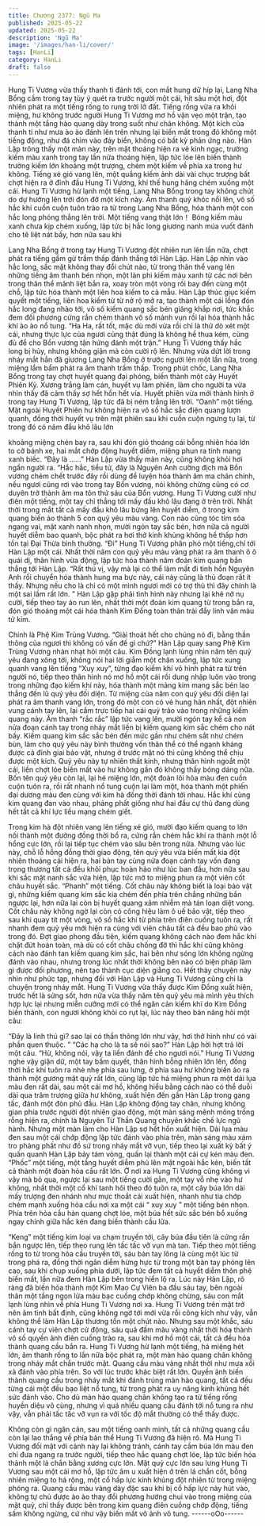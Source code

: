 ```yaml
---
title: Chương 2377: Ngũ Ma
published: 2025-05-22
updated: 2025-05-22
description: 'Ngũ Ma'
image: '/images/han-li/cover/'
tags: [HanLi]
category: HanLi
draft: false
---
```


Hung Ti Vương vừa thấy thanh ti đánh tới, con mắt hung dữ híp
lại, Lang Nha Bổng cầm trong tay tùy ý quét ra trước người một
cái, hít sâu một hơi, đột nhiên phát ra một tiếng rống to rung trời
lở đất.
Tiếng rống vừa ra khỏi miệng, hư không trước người Hung Ti
Vương mơ hồ vặn vẹo một trận, tạo thành một tầng hào quang
dày trong suốt như chân không.
Một kích của thanh ti như mưa ào ào đánh lên trên nhưng lại biến
mất trong đó không một tiếng động, như đá chìm vào đáy biển,
không có bất kỳ phản ứng nào.
Hàn Lập trông thấy một màn này, trên mặt thoáng hiện ra vẻ kinh
ngạc, trường kiếm màu xanh trong tay lần nữa thoáng hiện, lập
tức lóe lên biến thành trường kiếm lớn khoảng một trượng, chém
một kiếm về phía xa trong hư không.
Tiếng xé gió vang lên, một quầng kiếm ảnh dài vài chục trượng
bất chợt hiện ra ở đỉnh đầu Hung Ti Vương, khí thế hung hăng
chém xuống một cái.
Hung Ti Vương hừ lạnh một tiếng, Lang Nha Bổng trong tay
không chút do dự hướng lên trời đón đỡ một kích này.
Âm thanh quỷ khóc nổi lên, vô số hắc khí cuồn cuộn tuôn trào ra
từ trong Lang Nha Bổng, hóa thành một con hắc long phóng
thẳng lên trời.
Một tiếng vang thật lớn！
Bóng kiếm màu xanh chưa kịp chém xuống, lập tức bị hắc long
giương nanh múa vuốt đánh cho tê liệt nát bấy, hơn nữa sau khi

Lang Nha Bổng ở trong tay Hung Ti Vương đột nhiên run lên lần
nữa, chợt phát ra tiếng gầm gừ trầm thấp đánh thẳng tới Hàn
Lập.
Hàn Lập nhìn vào hắc long, sắc mặt không thay đổi chút nào, từ
trong thân thể vang lên những tiếng âm thanh bén nhọn, một làn
phi kiếm màu xanh từ các nơi bên trong thân thể mãnh liệt bắn ra,
xoay tròn một vòng rồi bay đến cùng một chỗ, lập tức hóa thành
một liên hoa kiếm to cả mẫu.
Hàn Lập thúc giục kiếm quyết một tiếng, liên hoa kiếm từ từ nở rộ
mở ra, tạo thành một cái lồng đón hắc long đang nhào tới, vô số
kiếm quang sắc bén giăng khắp nơi, tức khắc đem đối phương
cứng rắn chém thành vô số mảnh vụn rồi lại hóa thành hắc khí ào
ào nổ tung.
“Ha Ha, rất tốt, mặc dù mới vừa rồi chỉ là thử dò xét một cái,
nhưng thực lực của ngươi cũng thật đúng là không hề thua kém,
cũng đủ để cho Bổn vương tận hứng đánh một trận.” Hung Ti
Vương thấy hắc long bị hủy, nhưng không giận mà còn cười rộ
lên.
Nhưng vừa dứt lời trong nháy mắt hắn đã giương Lang Nha Bổng
ở trước người lên một lần nữa, trong miệng lẩm bẩm phát ra âm
thanh trầm thấp.
Trong phút chốc, Lang Nha Bổng trong tay chợt huyết quang đại
phóng, biến thành một cây Huyết Phiên Kỳ.
Xương trắng làm cán, huyết vụ làm phiên, làm cho người ta vừa
nhìn thấy đã cảm thấy sợ hết hồn hết vía.
Huyết phiên vừa mới thành hình ở trong tay Hung Ti Vương, lập
tức đã bị ném trẳng lên trời.
“Oanh” một tiếng.
Mặt ngoài Huyết Phiên hư không hiện ra vô số hắc sắc điện
quang lượn quanh, đồng thời huyết vụ trên mặt phiên sau khi
cuồn cuộn ngưng tụ lại, từ trong đó có năm đầu khô lâu lớn

khoảng miệng chén bay ra, sau khi đón gió thoáng cái bỗng nhiên
hóa lớn to cỡ bánh xe, hai mắt chớp động huyết diếm, miệng
phun ra tinh mang xanh biếc.
“Đây là ……” Hàn Lập vừa thấy màn này, cũng không khỏi hơi
ngẩn người ra.
“Hắc hắc, tiểu tử, đây là Nguyên Anh cường địch mà Bổn vương
chém chết trước đây rồi dùng để luyện hóa thành âm ma chân
chính, nếu ngươi cũng rơi vào trong tay Bổn vương, nói không
chừng cũng có cơ duyên trở thành âm ma tôn thứ sáu của Bổn
vương.
Hung Ti Vương cười như điên một tiếng, một tay chỉ thẳng tới
mấy đầu khô lâu đang ở trên trời.
Nhất thời trong mắt tất cả mấy đầu khô lâu bừng lên huyết diễm,
ở trong kim quang biến ảo thành 5 con quỷ yêu màu vàng.
Con nào cũng tóc tím sõa ngang vai, mặt xanh nanh nhọn, mười
ngón tay sắc bén, hơn nữa cả người huyết diễm bao quanh, bộc
phát ra hơi thở kinh khủng không hề thấp hơn tồn tại Đại Thừa
bình thường.
“Đi”
Hung Ti Vương phân phó một tiếng,chỉ tới Hàn Lập một cái.
Nhất thời năm con quỷ yêu màu vàng phát ra âm thanh ô ô quái
dị, thân hình vừa động, lập tức hóa thành năm đoàn kim quang
bắn thẳng tới Hàn Lập.
“Rất thú vị, vậy mà lại có thể làm mất đi tinh hồn Nguyên Anh rồi
chuyển hóa thành hung ma bực này, cái này cũng là thủ đoạn rất
ít thấy. Nhưng nếu cho là chỉ có một mình ngươi mới có trợ thủ thì
đây chính là một sai lầm rất lớn. ” Hàn Lập gặp phải tình hình này
nhưng lại khẽ nở nụ cười, tiếp theo tay áo run lên, nhất thời một
đoàn kim quang từ trong bắn ra, đón gió thoáng một cái hóa
thành Kim Đồng toàn thân trải đầy linh văn màu tử kim.

Chính là Phệ Kim Trùng Vương.
“Giải thoát hết cho chúng nó đi, bằng thần thông của ngươi thì
không có vấn đề gì chứ?”
Hàn Lập quay sang Phệ Kim Trùng Vương nhàn nhạt hỏi một
câu.
Kim Đồng lạnh lùng nhìn năm tên quỷ yêu đang xông tới, không
nói hai lời giẫm một chân xuống, lập tức xung quanh vang lên
tiếng “Xuy xuy“, từng đạo kiếm khí vô hình phát ra từ trên người
nó, tiếp theo thân hình nó mơ hồ một cái rồi dung nhập luôn vào
trong trong những đạo kiếm khí này, hóa thành một mảng kim
mang sắc bén lao thẳng đến lũ quỷ yêu đối diện.
Từ miệng của năm con quỷ yêu đối diện lại phát ra âm thanh
vang lớn, trong đó một con có vẻ hung hãn nhất, đột nhiên vung
cánh tay lên, lại cắm trực tiếp hai cái quỷ trảo vào trong những
kiếm quang này.
Âm thanh “rắc rắc” lập tức vang lên, mười ngón tay kể cả non
nửa đoạn cánh tay trong nháy mắt liền bị kiếm quang kim sắc
chém cho nát bấy.
Kiếm quang kim sắc sắc bén đến mức gần như chém sắt như
chém bùn, làm cho quỷ yêu này bình thường vốn thân thể có thể
ngạnh kháng được cả đỉnh giai bảo vật, nhưng ở trước mặt nó thì
cũng không thể chịu được một kích.
Quỷ yêu này tự nhiên thất kinh, nhưng thân hình ngoắt một cái,
liền chợt lóe biến mất vào hư không gần đó không thấy bóng
dáng nữa.
Bốn tên quỷ yêu còn lại, lại hé miệng lớn, một đoàn lôi hỏa màu
đen cuồn cuộn tuôn ra, rồi rất nhanh nổ tung cuộn lại làm một,
hóa thành một phiến đại dương màu đen cùng với kim hà đồng
thời đánh tới nhau.
Hắc khí cùng kim quang đan vào nhau, phảng phất giống như hai
đầu cự thú đang dùng hết tất cả khí lực liều mạng chém giết.

Trong kim hà đột nhiên vang lên tiếng xé gió, mười đạo kiếm
quang to lớn nối thành một đường đồng thời bổ ra, cứng rắn
chém hắc khí ra thành một lỗ hổng cực lớn, rồi lại tiếp tục chém
vào sâu bên trong nữa.
Nhưng vào lúc này, chỗ lỗ hổng đồng thời giao động, tên quỷ yêu
vừa biến mất kia đột nhiên thoáng cái hiện ra, hai bàn tay cùng
nửa đoạn cánh tay vốn đang trọng thương tất cả đều khôi phục
hoàn hảo như lúc ban đầu, hơn nữa sau khi sắc mặt nanh sắc
vừa hiện, lập tức mở to miệng phun ra một viên cốt châu huyết
sắc.
“Phanh” một tiếng.
Cốt châu này không biết là loại bảo vật gì, những kiếm quang kim
sắc kia chém đến phía trên chẳng những bắn ngược lại, hơn nữa
lại còn bị huyết quang xâm nhiễm mà tán loạn diệt vong.
Cốt châu này không ngờ lại còn có công hiệu làm ô uế bảo vật,
tiếp theo sau khi quay tít một vòng, vô số hắc khí từ phía trên điên
cuồng tuôn ra, rất nhanh đem quỷ yêu mới hiện ra cùng với viên
châu tất cả đều bao phủ vào trong đó.
Đợt giao phong đầu tiên, kiếm quang không cách nào đem hắc
khí chặt đứt hoàn toàn, mà dù có cốt châu chống đỡ thì hắc khí
cũng không cách nào đánh tan kiếm quang kim sắc, hai bên như
sóng lớn không ngừng đánh vào nhau, nhưng trong lúc nhất thời
không bên nào có biện pháp làm gì được đối phương, nên tạo
thành cục diện giằng co.
Hết thảy chuyện này nhìn như phức tạp, nhưng đối với Hàn Lập
và Hung Ti Vương cũng chỉ là chuyện trong nháy mắt.
Hung Ti Vương vừa thấy được Kim Đồng xuất hiện, trước hết là
sửng sốt, hơn nữa vừa thấy năm tên quỷ yêu mà mình yêu thích
hợp lực lại nhưng miễn cưỡng mới có thể ngăn cản kiếm khí do
Kim Đồng biến thành, con ngươi không khỏi co rụt lại, lúc này
theo bản năng hỏi một câu:

“Đây là linh thú gì? sao lại có thần thông lớn như vậy, hơi thở hình
như có vài phần quen thuộc. ”
“Các hạ cho là ta sẽ nói sao?” Hàn Lập hời hợt trả lời một câu.
“Hừ, không nói, vậy ta liền đánh để cho ngươi nói.” Hung Ti
Vương nghe vậy giận dữ, một tay bấm quyết, thân hình bỗng
nhiên lớn lên, đồng thời hắc khí tuôn ra nhè nhẹ phía sau lưng, ở
phía sau hư không biến ảo ra thành một gương mặt quỷ rất lớn,
cũng lập tức há miệng phun ra một dải lụa màu đen rất dài, sau
một cái mơ hồ, không hiểu bằng cách nào có thể duỗi dài qua
trăm trượng giữa hư không, xuất hiện đến gần Hàn Lập trong
gang tấc, đánh một đòn phủ đầu.
Hàn Lập không động tay chân, nhưng không gian phía trước
người đột nhiên giao động, một màn sáng mênh mông trống rỗng
hiện ra, chính là Nguyên Từ Thần Quang chuyên khắc chế lực
ngũ hành.
Nhưng một màn làm cho Hàn Lập sợ hết hồn xuất hiện.
Dải lụa màu đen sau một cái chớp động lập tức đánh vào phía
trên, màn sáng màu xám tro phảng phất như đồ sứ trong nháy
mắt vỡ vụn, tiếp theo lại xuất kỳ bất ý quấn quanh Hàn Lập bảy
tám vòng, quấn lại thành một cái cự kén màu đen.
“Phốc” một tiếng, một tầng huyết diễm phủ lên mặt ngoài hắc kén,
biến tất cả thành một đoàn hỏa cầu rất lớn.
Ở nơi xa Hung Ti Vương cũng không vì vậy mà bỏ qua, ngược lại
sau một tiếng cười gằn, một tay vỗ nhẹ vào hư không, nhất thời
một cổ khí tanh hôi theo đó tuôn ra, một cây búa lớn dài mấy
trượng đen nhánh như mực thoắt cái xuất hiện, nhanh như tia
chớp chém mạnh xuống hỏa cầu nơi xa một cái
“ xuy xuy ” một tiếng bén nhọn.
Phía trên hỏa cầu hàn quang chợt lóe, một búa hết sức sắc bén
bổ xuống ngay chính giữa hắc kén đang biến thành cầu lửa.

“Keng” một tiếng kim loại va chạm truyền tới, cây búa đầu tiên là
cứng rắn bắn ngược lên, tiếp theo rung lên tấc tấc vỡ vụn mà tan.
Tiếp theo một tiếng rống to từ trong hỏa cầu truyền tới, sáu bàn
tay lông lá cùng một lúc từ trong phá ra, đồng thời ngân diễm
hừng hực từ trong một bàn tay phóng lên cao, sau khi chụp xuống
phía dưới, lập tức đem tất cả huyết diễm thôn phệ biến mất, lần
nữa đem Hàn Lập bên trong hiển lộ ra.
Lúc này Hàn Lập, rõ ràng đã biến hóa thành một Kim Mao Cự
Viên ba đầu sáu tay, bên ngoài thân một tầng ngọn lửa màu bạc
cuồng chớp không chừng, sáu con mắt lạnh lùng nhìn về phía
Hung Ti Vương nơi xa.
Hung Ti Vương trên mặt trở nên âm tình bất định, cũng không
ngờ tới mới vừa rồi công kích như vậy, vẫn không thể làm Hàn
Lập thương tổn một chút nào.
Nhưng sau một khắc, sáu cánh tay cự viên chợt cử động, sáu
quả đấm màu vàng nhất thời hóa thành vô số quyền ảnh điên
cuồng trào ra, sau khi mơ hồ một cái, tất cả đều hóa thành quang
cầu bắn ra.
Hung Ti Vương hừ lạnh một tiếng, há miệng hét lớn, âm thanh
rống to lần nữa bộc phát ra, một màn hào quang chân không
trong nháy mắt chắn trước mặt.
Quang cầu màu vàng nhất thời như mưa xối xả đánh vào phía
trên.
So với lúc trước khác biệt rất lớn.
Quyền ảnh biến thành quang cầu trong nháy mắt khi đánh trúng
màn hào quang, tất cả đều từng cái một đều bạo liệt nổ tung, từ
trong phát ra uy năng kinh khủng hết sức đánh vào.
Cho dù màn hào quang chân không tạo ra từ tiếng rống huyền
diệu vô cùng, nhưng vì quá nhiều quang cầu đánh tới nổ tung ra
như vậy, vẫn phải tấc tấc vỡ vụn ra với tốc độ mắt thường có thể
thấy được.

Không còn gì ngăn cản, sau một tiếng oanh minh, tất cả những
quang cầu còn lại lao thẳng về phía bản thể Hung Ti Vương đã
hiện rõ.
Mà Hung Ti Vương đối mặt với cảnh này lại không tránh, cánh tay
cầm búa lớn màu đen chỉ đưa ngang ra trước người, tiếp theo
hắc quang chợt lóe, lập tức biến hóa thành một lá chắn bằng
xương cực lớn.
Mặt quỷ cực lớn sau lưng Hung Ti Vương sau một cái mơ hồ, lập
tức âm u xuất hiện ở trên lá chắn cốt, bỗng nhiên miệng to há
rộng, một cổ hấp lực kinh khủng đột nhiên từ trong miệng phóng
ra.
Quang cầu màu vàng dày đặc sau khi bị cổ hấp lực này hút vào,
không tự chủ được ào ào thay đổi phương hướng chui vào trong
miệng của mặt quỷ, chỉ thấy được bên trong kim quang điên
cuồng chớp động, tiếng sấm không ngừng, cứ như vậy biến mất
vô ảnh vô tung.
------oOo------
